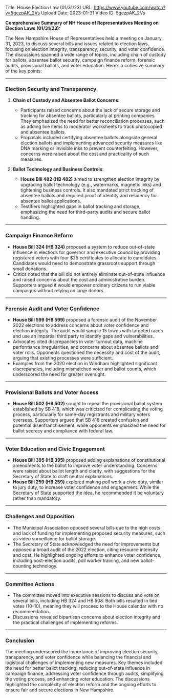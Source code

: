 Title: House Election Law (01/31/23)
URL: https://www.youtube.com/watch?v=5gezpAK_2Vs
Upload Date: 2023-01-31
Video ID: 5gezpAK_2Vs

**Comprehensive Summary of NH House of Representatives Meeting on Election Laws (01/31/23):**

The New Hampshire House of Representatives held a meeting on January 31, 2023, to discuss several bills and issues related to election laws, focusing on election integrity, transparency, security, and voter confidence. The discussions spanned a wide range of topics, including chain of custody for ballots, absentee ballot security, campaign finance reform, forensic audits, provisional ballots, and voter education. Here’s a cohesive summary of the key points:

---

### **Election Security and Transparency**
1. **Chain of Custody and Absentee Ballot Concerns**:
   - Participants raised concerns about the lack of secure storage and tracking for absentee ballots, particularly at printing companies. They emphasized the need for better reconciliation processes, such as adding line items to moderator worksheets to track photocopied and absentee ballots.
   - Proposals included certifying absentee ballots alongside general election ballots and implementing advanced security measures like DNA marking or invisible inks to prevent counterfeiting. However, concerns were raised about the cost and practicality of such measures.

2. **Ballot Technology and Business Controls**:
   - **House Bill 482 (HB 482)** aimed to strengthen election integrity by upgrading ballot technology (e.g., watermarks, magnetic inks) and tightening business controls. It also mandated strict tracking of absentee ballots and required proof of identity and residency for absentee ballot applications.
   - Testifiers highlighted gaps in ballot tracking and storage, emphasizing the need for third-party audits and secure ballot handling.

---

### **Campaign Finance Reform**
- **House Bill 324 (HB 324)** proposed a system to reduce out-of-state influence in elections for governor and executive council by providing registered voters with four $25 certificates to allocate to candidates. Candidates would need to demonstrate grassroots support through small donations.
- Critics noted that the bill did not entirely eliminate out-of-state influence and raised concerns about the cost and administrative burden. Supporters argued it would empower ordinary citizens to run viable campaigns without relying on large donors.

---

### **Forensic Audit and Voter Confidence**
- **House Bill 599 (HB 599)** proposed a forensic audit of the November 2022 elections to address concerns about voter confidence and election integrity. The audit would sample 15 towns with targeted races and use an impartial third party to identify gaps and vulnerabilities.
- Advocates cited discrepancies in voter turnout data, machine performance irregularities, and concerns about absentee ballots and voter rolls. Opponents questioned the necessity and cost of the audit, arguing that existing processes were sufficient.
- Examples from the 2020 election in Windham highlighted significant discrepancies, including mismatched voter and ballot counts, which underscored the need for greater oversight.

---

### **Provisional Ballots and Voter Access**
- **House Bill 502 (HB 502)** sought to repeal the provisional ballot system established by SB 418, which was criticized for complicating the voting process, particularly for same-day registrants and military voters overseas. Supporters argued that SB 418 created confusion and potential disenfranchisement, while opponents emphasized the need for ballot secrecy and compliance with federal law.

---

### **Voter Education and Civic Engagement**
- **House Bill 395 (HB 395)** proposed adding explanations of constitutional amendments to the ballot to improve voter understanding. Concerns were raised about ballot length and clarity, with suggestions for the Secretary of State to draft neutral explanations.
- **House Bill 259 (HB 259)** explored making poll work a civic duty, similar to jury duty, to increase voter confidence and engagement. While the Secretary of State supported the idea, he recommended it be voluntary rather than mandatory.

---

### **Challenges and Opposition**
- The Municipal Association opposed several bills due to the high costs and lack of funding for implementing proposed security measures, such as video surveillance for ballot storage.
- The Secretary of State acknowledged the need for improvements but opposed a broad audit of the 2022 election, citing resource intensity and cost. He highlighted ongoing efforts to enhance voter confidence, including post-election audits, poll worker training, and new ballot-counting technology.

---

### **Committee Actions**
- The committee moved into executive sessions to discuss and vote on several bills, including HB 324 and HB 508. Both bills resulted in tied votes (10-10), meaning they will proceed to the House calendar with no recommendation. 
- Discussions revealed bipartisan concerns about election integrity and the practical challenges of implementing reforms.

---

### **Conclusion**
The meeting underscored the importance of improving election security, transparency, and voter confidence while balancing the financial and logistical challenges of implementing new measures. Key themes included the need for better ballot tracking, reducing out-of-state influence in campaign finance, addressing voter confidence through audits, simplifying the voting process, and enhancing voter education. The discussions highlighted the complexity of election reform and the ongoing efforts to ensure fair and secure elections in New Hampshire.